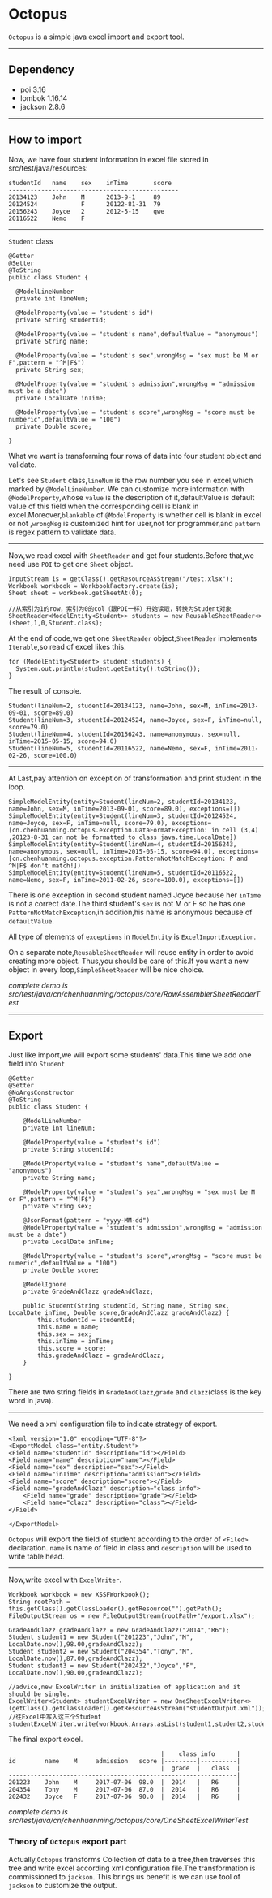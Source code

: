 # Octopus
 `Octopus` is a simple java excel import and export tool.

***

## Dependency
 - poi 3.16
 - lombok 1.16.14
 - jackson 2.8.6

***

## How to import
Now, we have four student information in excel file stored in src/test/java/resources:

    studentId   name    sex    inTime       score
    -----------------------------------------------
    20134123    John    M      2013-9-1     89
    20124524            F      20122-81-31  79
    20156243    Joyce   2      2012-5-15    qwe
    20116522    Nemo    F
    
***

`Student` class

    @Getter
    @Setter
    @ToString
    public class Student {

      @ModelLineNumber
      private int lineNum;

      @ModelProperty(value = "student's id")
      private String studentId;

      @ModelProperty(value = "student's name",defaultValue = "anonymous")
      private String name;

      @ModelProperty(value = "student's sex",wrongMsg = "sex must be M or F",pattern = "^M|F$")
      private String sex;

      @ModelProperty(value = "student's admission",wrongMsg = "admission must be a date")
      private LocalDate inTime;

      @ModelProperty(value = "student's score",wrongMsg = "score must be numberic",defaultValue = "100")
      private Double score;

    }

What we want is transforming four rows of data into four student object and validate.

Let's see `Student` class,`lineNum` is the row number you see in excel,which marked by `@ModelLineNumber`.
We can customize more information with `@ModelProperty`,whose `value` is the description of it,defaultValue is default value of
this field when the corresponding cell is blank in excel.Moreover,`blankable` of `@ModelProperty` is whether cell is blank in excel or not
 ,`wrongMsg` is customized hint for user,not for programmer,and `pattern` is regex pattern to validate data.

***

Now,we read excel with `SheetReader` and get four students.Before that,we need use `POI` to get one `Sheet` object.

    InputStream is = getClass().getResourceAsStream("/test.xlsx");
    Workbook workbook = WorkbookFactory.create(is);
    Sheet sheet = workbook.getSheetAt(0);

    //从索引为1的row，索引为0的col（跟POI一样）开始读取，转换为Student对象
    SheetReader<ModelEntity<Student>> students = new ReusableSheetReader<>(sheet,1,0,Student.class);

At the end of code,we get one `SheetReader` object,`SheetReader` implements `Iterable`,so read of excel likes this.

    for (ModelEntity<Student> student:students) {
      System.out.println(student.getEntity().toString());
    }

The result of console.

    Student(lineNum=2, studentId=20134123, name=John, sex=M, inTime=2013-09-01, score=89.0)
    Student(lineNum=3, studentId=20124524, name=Joyce, sex=F, inTime=null, score=79.0)
    Student(lineNum=4, studentId=20156243, name=anonymous, sex=null, inTime=2015-05-15, score=94.0)
    Student(lineNum=5, studentId=20116522, name=Nemo, sex=F, inTime=2011-02-26, score=100.0)

***

At Last,pay attention on exception of transformation and print student in the loop.

    SimpleModelEntity(entity=Student(lineNum=2, studentId=20134123, name=John, sex=M, inTime=2013-09-01, score=89.0), exceptions=[])
    SimpleModelEntity(entity=Student(lineNum=3, studentId=20124524, name=Joyce, sex=F, inTime=null, score=79.0), exceptions=[cn.chenhuanming.octopus.exception.DataFormatException: in cell (3,4) ,20123-8-31 can not be formatted to class java.time.LocalDate])
    SimpleModelEntity(entity=Student(lineNum=4, studentId=20156243, name=anonymous, sex=null, inTime=2015-05-15, score=94.0), exceptions=[cn.chenhuanming.octopus.exception.PatternNotMatchException: P and ^M|F$ don't match!])
    SimpleModelEntity(entity=Student(lineNum=5, studentId=20116522, name=Nemo, sex=F, inTime=2011-02-26, score=100.0), exceptions=[])

There is one exception in second student named Joyce because her `inTime` is not a correct date.The third
student's `sex` is not M or F so he has one `PatternNotMatchException`,in addition,his name is anonymous because of
`defaultValue`.

All type of elements of `exceptions` in `ModelEntity` is `ExcelImportException`.

On a separate note,`ReusableSheetReader` will reuse entity in order to avoid creating more object.
Thus,you should be care of this.If you want a new object in every loop,`SimpleSheetReader` will be nice choice.

*complete demo is src/test/java/cn/chenhuanming/octopus/core/RowAssemblerSheetReaderTest*

***

## Export
Just like import,we will export some students' data.This time we add one field into `Student`

    @Getter
    @Setter
    @NoArgsConstructor
    @ToString
    public class Student {

        @ModelLineNumber
        private int lineNum;

        @ModelProperty(value = "student's id")
        private String studentId;

        @ModelProperty(value = "student's name",defaultValue = "anonymous")
        private String name;

        @ModelProperty(value = "student's sex",wrongMsg = "sex must be M or F",pattern = "^M|F$")
        private String sex;

        @JsonFormat(pattern = "yyyy-MM-dd")
        @ModelProperty(value = "student's admission",wrongMsg = "admission must be a date")
        private LocalDate inTime;

        @ModelProperty(value = "student's score",wrongMsg = "score must be numeric",defaultValue = "100")
        private Double score;

        @ModelIgnore
        private GradeAndClazz gradeAndClazz;

        public Student(String studentId, String name, String sex, LocalDate inTime, Double score,GradeAndClazz gradeAndClazz) {
            this.studentId = studentId;
            this.name = name;
            this.sex = sex;
            this.inTime = inTime;
            this.score = score;
            this.gradeAndClazz = gradeAndClazz;
        }

    }

There are two string fields in `GradeAndClazz`,`grade` and `clazz`(class is the key word in java).

***

We need a xml configuration file to indicate strategy of export.

    <?xml version="1.0" encoding="UTF-8"?>
    <ExportModel class="entity.Student">
    <Field name="studentId" description="id"></Field>
    <Field name="name" description="name"></Field>
    <Field name="sex" description="sex"></Field>
    <Field name="inTime" description="admission"></Field>
    <Field name="score" description="score"></Field>
    <Field name="gradeAndClazz" description="class info">
        <Field name="grade" description="grade"></Field>
        <Field name="clazz" description="class"></Field>
    </Field>

    </ExportModel>

`Octopus` will export the field of student according to the order of `<Filed>` declaration.
`name` is name of field in class and `description` will be used to write table head.

***

Now,write excel with `ExcelWriter`.

    Workbook workbook = new XSSFWorkbook();
    String rootPath = this.getClass().getClassLoader().getResource("").getPath();
    FileOutputStream os = new FileOutputStream(rootPath+"/export.xlsx");

    GradeAndClazz gradeAndClazz = new GradeAndClazz("2014","R6");
    Student student1 = new Student("201223","John","M", LocalDate.now(),98.00,gradeAndClazz);
    Student student2 = new Student("204354","Tony","M", LocalDate.now(),87.00,gradeAndClazz);
    Student student3 = new Student("202432","Joyce","F", LocalDate.now(),90.00,gradeAndClazz);

    //advice,new ExcelWriter in initialization of application and it should be single.
    ExcelWriter<Student> studentExcelWriter = new OneSheetExcelWriter<>(getClass().getClassLoader().getResourceAsStream("studentOutput.xml"));
    //往Excel中写入这三个Student
    studentExcelWriter.write(workbook,Arrays.asList(student1,student2,student3));

The final export excel.

                                              |    class info      |
    id        name    M     admission   score |---------|----------|
                                              |  grade  |   class  |
    ---------------------------------------------------------------|
    201223    John    M     2017-07-06  98.0  |  2014   |   R6     |
    204354    Tony    M     2017-07-06  87.0  |  2014   |   R6     |
    202432    Joyce   F     2017-07-06  90.0  |  2014   |   R6     |


*complete demo is src/test/java/cn/chenhuanming/octopus/core/OneSheetExcelWriterTest*

### Theory of `Octopus` export part
Actually,`Octopus` transforms Collection of data to a tree,then traverses this tree and write
excel according xml configuration file.The transformation is commissioned to `jackson`.
This brings us benefit is we can use tool of `jackson` to customize the output.
